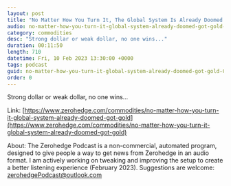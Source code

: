 ```yaml
---
layout: post
title: "No Matter How You Turn It, The Global System Is Already Doomed: Got Gold?"
audio: no-matter-how-you-turn-it-global-system-already-doomed-got-gold-1
category: commodities
desc: "Strong dollar or weak dollar, no one wins..."
duration: 00:11:50
length: 710
datetime: Fri, 10 Feb 2023 13:30:00 +0000
tags: podcast
guid: no-matter-how-you-turn-it-global-system-already-doomed-got-gold-0
order: 0
---
```

Strong dollar or weak dollar, no one wins...

Link: [https://www.zerohedge.com/commodities/no-matter-how-you-turn-it-global-system-already-doomed-got-gold](https://www.zerohedge.com/commodities/no-matter-how-you-turn-it-global-system-already-doomed-got-gold)

About: The Zerohedge Podcast is a non-commercial, automated program, designed to give people a way to get news from Zerohedge in an audio format.  I am actively working on tweaking and improving the setup to create a better listening experience (February 2023).  Suggestions are welcome: [zerohedgePodcast@outlook.com](mailto:zerohedgePodcast@outlook.com)